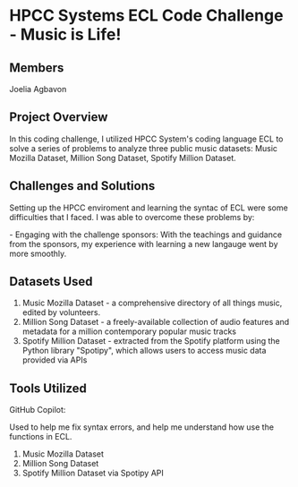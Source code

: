 # HPCC Systems ECL Code Challenge - Music is Life!

## Members 
Joelia Agbavon

## Project Overview 
In this coding challenge, I utilized HPCC System's coding language ECL to solve a series of problems to analyze three public music datasets: Music Mozilla Dataset, Million Song Dataset, Spotify Million Dataset.

## Challenges and Solutions 
Setting up the HPCC enviroment and learning the syntac of ECL were some difficulties that I faced. I was able to overcome these problems by: 
   <p> - Engaging with the challenge sponsors: With the teachings and guidance from the sponsors, my experience with learning a new langauge went by more smoothly. </p>

## Datasets Used 

1. Music Mozilla Dataset - a comprehensive directory of all things music, edited by volunteers.
2. Million Song Dataset - a freely-available collection of audio features and metadata for a million contemporary popular music tracks
3. Spotify Million Dataset - extracted from the Spotify platform using the Python library "Spotipy", which allows users to access music data provided via APIs


## Tools Utilized
GitHub Copilot: 
    <p>Used to help me fix syntax errors, and help me understand how use the functions in ECL.</p>

1. Music Mozilla Dataset 
2. Million Song Dataset
3. Spotify Million Dataset via Spotipy API
